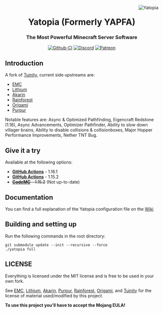 <img src="https://i.imgur.com/oKQjlHP.png" alt="Yatopia" align="right">
<div align="center">
  <h1>Yatopia (Formerly YAPFA)</h1>
  <h3>The Most Powerful Minecraft Server Software</h3>

[![Github-CI](https://github.com/tr7zw/Yatopia/workflows/CI/badge.svg)](https://github.com/tr7zw/Yatopia/actions?query=workflow%3ACI)
[![Discord](https://img.shields.io/discord/342814924310970398?color=%237289DA&label=Discord&logo=discord&logoColor=white)](https://discordapp.com/invite/yk4caxM)
[![Patreon](https://img.shields.io/endpoint.svg?url=https%3A%2F%2Fshieldsio-patreon.herokuapp.com%2Ftr7zw%2Fpledges&style=for-the-badge)](https://www.patreon.com/tr7zw)
</div>

## Introduction ##

A fork of [Tuinity](https://github.com/Spottedleaf/Tuinity), current side upstreams are:

* [EMC](https://github.com/starlis/empirecraft)
* [Lithium](https://github.com/jellysquid3/lithium-fabric)
* [Akarin](https://github.com/Akarin-project/Akarin)
* [Rainforest](https://github.com/Proixmyst/Rainforest)
* [Origami](https://github.com/Minebench/Origami)
* [Purpur](https://github.com/pl3xgaming/Purpur)

Notable features are: Async & Optimized Pathfinding, Eigencraft Redstone (1.16), Async Advancements, Optimizer Pathfinder, Ability to slow down villager brains, Ability to disable collisions & collisionboxes, Major Hopper Performance Improvements, Nether TNT Bug.

## Give it a try ##

Available at the following options:

* **[GitHub Actions](https://github.com/tr7zw/Yatopia/actions?query=branch%3Aver%2F1.16.1+is%3Asuccess+event%3Apush)** - 1.16.1
* **[GitHub Actions](https://github.com/tr7zw/Yatopia/actions?query=branch%3Aver%2F1.15.2+is%3Asuccess+event%3Apush)** - 1.15.2
* ~~**[CodeMC](https://ci.codemc.io/job/Tr7zw/job/YAPFA/)** - 1.15.2~~ (Not up-to-date)

## Documentation

You can find a full explanation of the Yatopia configuration file on the [Wiki](https://github.com/tr7zw/Yatopia/wiki)

## Building and setting up
Run the following commands in the root directory:

```
git submodule update --init --recursive --force
./yatopia full
```

## LICENSE

Everything is licensed under the MIT license and is free to be used in your own fork.

See [EMC](https://github.com/starlis/empirecraft), [Lithium](https://github.com/jellysquid3/lithium-fabric), [Akarin](https://github.com/Akarin-project/Akarin), [Purpur](https://github.com/pl3xgaming/Purpur), [Rainforest](https://github.com/Proixmyst/Rainforest), [Origami](https://github.com/Minebench/Origami), and [Tuinity](https://github.com/Spottedleaf/Tuinity)
for the license of material used/modified by this project.

**To use this project you'll have to accept the Mojang EULA!**
